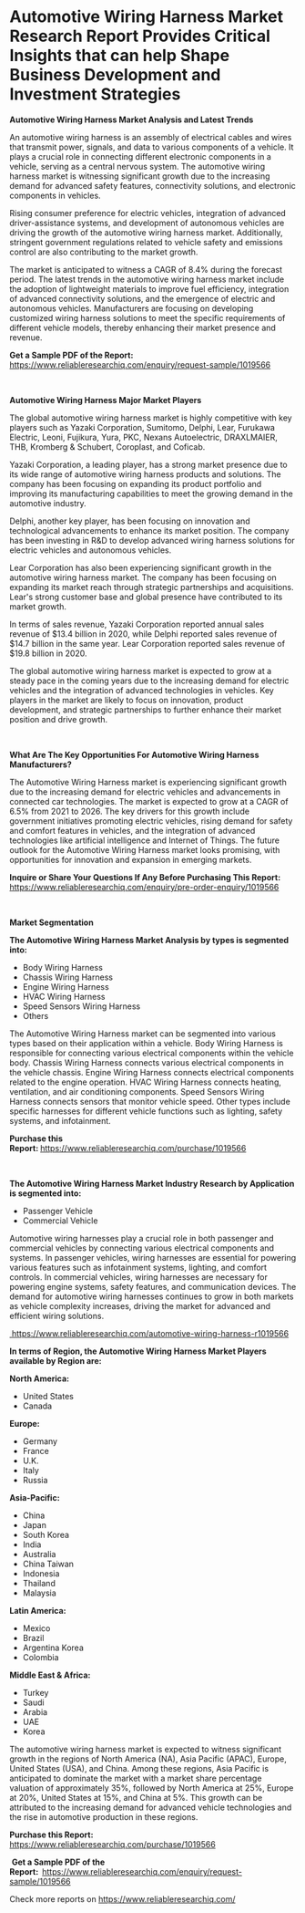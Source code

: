 <p><h1>Automotive Wiring Harness Market Research Report Provides Critical Insights that can help Shape Business Development and Investment Strategies</h1></p><p><strong>Automotive Wiring Harness Market Analysis and Latest Trends</strong></p>
<p><p>An automotive wiring harness is an assembly of electrical cables and wires that transmit power, signals, and data to various components of a vehicle. It plays a crucial role in connecting different electronic components in a vehicle, serving as a central nervous system. The automotive wiring harness market is witnessing significant growth due to the increasing demand for advanced safety features, connectivity solutions, and electronic components in vehicles.</p><p>Rising consumer preference for electric vehicles, integration of advanced driver-assistance systems, and development of autonomous vehicles are driving the growth of the automotive wiring harness market. Additionally, stringent government regulations related to vehicle safety and emissions control are also contributing to the market growth.</p><p>The market is anticipated to witness a CAGR of 8.4% during the forecast period. The latest trends in the automotive wiring harness market include the adoption of lightweight materials to improve fuel efficiency, integration of advanced connectivity solutions, and the emergence of electric and autonomous vehicles. Manufacturers are focusing on developing customized wiring harness solutions to meet the specific requirements of different vehicle models, thereby enhancing their market presence and revenue.</p></p>
<p><strong>Get a Sample PDF of the Report:&nbsp;</strong> <a href="https://www.reliableresearchiq.com/enquiry/request-sample/1019566">https://www.reliableresearchiq.com/enquiry/request-sample/1019566</a></p>
<p>&nbsp;</p>
<p><strong>Automotive Wiring Harness Major Market Players</strong></p>
<p><p>The global automotive wiring harness market is highly competitive with key players such as Yazaki Corporation, Sumitomo, Delphi, Lear, Furukawa Electric, Leoni, Fujikura, Yura, PKC, Nexans Autoelectric, DRAXLMAIER, THB, Kromberg & Schubert, Coroplast, and Coficab.</p><p>Yazaki Corporation, a leading player, has a strong market presence due to its wide range of automotive wiring harness products and solutions. The company has been focusing on expanding its product portfolio and improving its manufacturing capabilities to meet the growing demand in the automotive industry.</p><p>Delphi, another key player, has been focusing on innovation and technological advancements to enhance its market position. The company has been investing in R&D to develop advanced wiring harness solutions for electric vehicles and autonomous vehicles.</p><p>Lear Corporation has also been experiencing significant growth in the automotive wiring harness market. The company has been focusing on expanding its market reach through strategic partnerships and acquisitions. Lear's strong customer base and global presence have contributed to its market growth.</p><p>In terms of sales revenue, Yazaki Corporation reported annual sales revenue of $13.4 billion in 2020, while Delphi reported sales revenue of $14.7 billion in the same year. Lear Corporation reported sales revenue of $19.8 billion in 2020.</p><p>The global automotive wiring harness market is expected to grow at a steady pace in the coming years due to the increasing demand for electric vehicles and the integration of advanced technologies in vehicles. Key players in the market are likely to focus on innovation, product development, and strategic partnerships to further enhance their market position and drive growth.</p></p>
<p>&nbsp;</p>
<p><strong>What Are The Key Opportunities For Automotive Wiring Harness Manufacturers?</strong></p>
<p><p>The Automotive Wiring Harness market is experiencing significant growth due to the increasing demand for electric vehicles and advancements in connected car technologies. The market is expected to grow at a CAGR of 6.5% from 2021 to 2026. The key drivers for this growth include government initiatives promoting electric vehicles, rising demand for safety and comfort features in vehicles, and the integration of advanced technologies like artificial intelligence and Internet of Things. The future outlook for the Automotive Wiring Harness market looks promising, with opportunities for innovation and expansion in emerging markets.</p></p>
<p><strong>Inquire or Share Your Questions If Any Before Purchasing This Report:</strong> <a href="https://www.reliableresearchiq.com/enquiry/pre-order-enquiry/1019566">https://www.reliableresearchiq.com/enquiry/pre-order-enquiry/1019566</a></p>
<p>&nbsp;</p>
<p><strong>Market Segmentation</strong></p>
<p><strong>The Automotive Wiring Harness Market Analysis by types is segmented into:</strong></p>
<p><ul><li>Body Wiring Harness</li><li>Chassis Wiring Harness</li><li>Engine Wiring Harness</li><li>HVAC Wiring Harness</li><li>Speed Sensors Wiring Harness</li><li>Others</li></ul></p>
<p><p>The Automotive Wiring Harness market can be segmented into various types based on their application within a vehicle. Body Wiring Harness is responsible for connecting various electrical components within the vehicle body. Chassis Wiring Harness connects various electrical components in the vehicle chassis. Engine Wiring Harness connects electrical components related to the engine operation. HVAC Wiring Harness connects heating, ventilation, and air conditioning components. Speed Sensors Wiring Harness connects sensors that monitor vehicle speed. Other types include specific harnesses for different vehicle functions such as lighting, safety systems, and infotainment.</p></p>
<p><strong>Purchase this Report:&nbsp;</strong><a href="https://www.reliableresearchiq.com/purchase/1019566">https://www.reliableresearchiq.com/purchase/1019566</a></p>
<p>&nbsp;</p>
<p><strong>The Automotive Wiring Harness Market Industry Research by Application is segmented into:</strong></p>
<p><ul><li>Passenger Vehicle</li><li>Commercial Vehicle</li></ul></p>
<p><p>Automotive wiring harnesses play a crucial role in both passenger and commercial vehicles by connecting various electrical components and systems. In passenger vehicles, wiring harnesses are essential for powering various features such as infotainment systems, lighting, and comfort controls. In commercial vehicles, wiring harnesses are necessary for powering engine systems, safety features, and communication devices. The demand for automotive wiring harnesses continues to grow in both markets as vehicle complexity increases, driving the market for advanced and efficient wiring solutions.</p></p>
<p><a href="https://www.reliableresearchiq.com/automotive-wiring-harness-r1019566">&nbsp;https://www.reliableresearchiq.com/automotive-wiring-harness-r1019566</a></p>
<p><strong>In terms of Region, the Automotive Wiring Harness Market Players available by Region are:</strong></p>
<p>
    <p> <strong> North America: </strong>
        <ul>
            <li>United States</li>
            <li>Canada</li>
        </ul>
        </p> 
    <p> <strong> Europe: </strong>
        <ul>
            <li>Germany</li>
            <li>France</li>
            <li>U.K.</li>
            <li>Italy</li>
            <li>Russia</li>
        </ul>
        </p> 
    <p> <strong> Asia-Pacific: </strong>
        <ul>
            <li>China</li>
            <li>Japan</li>
            <li>South Korea</li>
            <li>India</li>
            <li>Australia</li>
            <li>China Taiwan</li>
            <li>Indonesia</li>
            <li>Thailand</li>
            <li>Malaysia</li>
        </ul>
        </p> 
    <p> <strong> Latin America: </strong>
        <ul>
            <li>Mexico</li>
            <li>Brazil</li>
            <li>Argentina Korea</li>
            <li>Colombia</li>
        </ul>
        </p> 
    <p> <strong> Middle East & Africa: </strong>
        <ul>
            <li>Turkey</li>
            <li>Saudi</li>
            <li>Arabia</li>
            <li>UAE</li>
            <li>Korea</li>
        </ul>
    </p>
    </p>
<p><p>The automotive wiring harness market is expected to witness significant growth in the regions of North America (NA), Asia Pacific (APAC), Europe, United States (USA), and China. Among these regions, Asia Pacific is anticipated to dominate the market with a market share percentage valuation of approximately 35%, followed by North America at 25%, Europe at 20%, United States at 15%, and China at 5%. This growth can be attributed to the increasing demand for advanced vehicle technologies and the rise in automotive production in these regions.</p></p>
<p><strong>Purchase this Report: </strong><a href="https://www.reliableresearchiq.com/purchase/1019566">https://www.reliableresearchiq.com/purchase/1019566</a></p>
<p>&nbsp;<strong>Get a Sample PDF of the Report:&nbsp;&nbsp;</strong><a href="https://www.reliableresearchiq.com/enquiry/request-sample/1019566">https://www.reliableresearchiq.com/enquiry/request-sample/1019566</a></p>
<p><strong></strong></p>
<p>Check more reports on <a href="https://www.reliableresearchiq.com/">https://www.reliableresearchiq.com/</a></p>